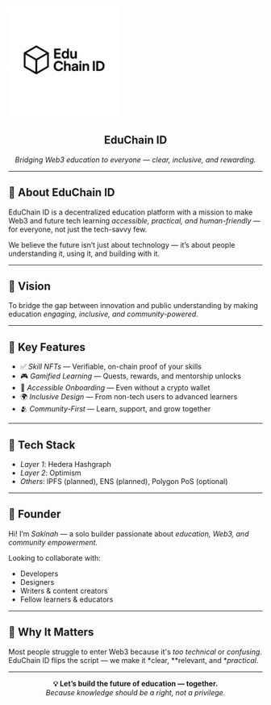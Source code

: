   <img src="https://github.com/belreytokit/educhain-id/blob/main/EduChainID-logo.png.jpg?raw=true" alt="EduChain ID Logo" width="220"/>
</p>

<h2 align="center">EduChain ID</h2>
<p align="center"><i>Bridging Web3 education to everyone — clear, inclusive, and rewarding.</i></p>

---

## 🌟 About EduChain ID
EduChain ID is a decentralized education platform with a mission to make Web3 and future tech learning *accessible, practical, and human-friendly* — for everyone, not just the tech-savvy few.

We believe the future isn’t just about technology — it’s about people understanding it, using it, and building with it.

---

## 🚀 Vision
To bridge the gap between innovation and public understanding by making education *engaging, inclusive, and community-powered*.

---

## 🧩 Key Features
- ✅ *Skill NFTs* — Verifiable, on-chain proof of your skills  
- 🎮 *Gamified Learning* — Quests, rewards, and mentorship unlocks  
- 🧠 *Accessible Onboarding* — Even without a crypto wallet  
- 🌍 *Inclusive Design* — From non-tech users to advanced learners  
- 🫂 *Community-First* — Learn, support, and grow together  

---

## 🔧 Tech Stack
- *Layer 1*: Hedera Hashgraph  
- *Layer 2*: Optimism  
- *Others*: IPFS (planned), ENS (planned), Polygon PoS (optional)  

---

## 👤 Founder
Hi! I’m *Sakinah* — a solo builder passionate about *education, Web3, and community empowerment*.  

Looking to collaborate with:  
- Developers  
- Designers  
- Writers & content creators  
- Fellow learners & educators  

---

## 📌 Why It Matters
Most people struggle to enter Web3 because it's *too technical* or *confusing*.  
EduChain ID flips the script — we make it *clear, **relevant, and **practical*.  

---

<p align="center">
  <b>💡 Let’s build the future of education — together.</b><br/>
  <i>Because knowledge should be a right, not a privilege.</i>
</p>
